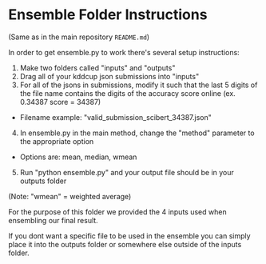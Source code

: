 # Ensemble Folder Instructions

(Same as in the main repository `README.md`)

In order to get ensemble.py to work there's several setup instructions:

1. Make two folders called "inputs" and "outputs"
2. Drag all of your kddcup json submissions into "inputs"
3. For all of the jsons in submissions, modify it such that the last 5 digits of the file name
contains the digits of the accuracy score online (ex. 0.34387 score = 34387)
- Filename example: "valid_submission_scibert_34387.json"
4. In ensemble.py in the main method, change the "method" parameter to the appropriate option
- Options are: mean, median, wmean
5. Run "python ensemble.py" and your output file should be in your outputs folder

(Note: "wmean" = weighted average)

For the purpose of this folder we provided the 4 inputs used when ensembling our final result.

If you dont want a specific file to be used in the ensemble you can simply place it into the outputs folder or somewhere else outside of the inputs folder.
